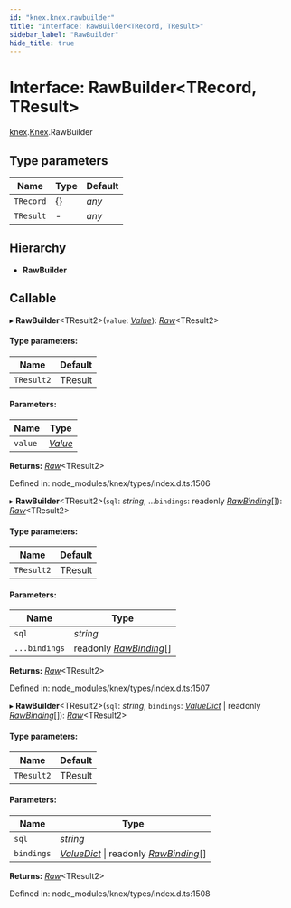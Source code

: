 ```yaml
---
id: "knex.knex.rawbuilder"
title: "Interface: RawBuilder<TRecord, TResult>"
sidebar_label: "RawBuilder"
hide_title: true
---
```


# Interface: RawBuilder<TRecord, TResult\>

[knex](../modules/knex.md).[Knex](../modules/knex.knex-1.md).RawBuilder

## Type parameters

Name | Type | Default |
------ | ------ | ------ |
`TRecord` | {} | *any* |
`TResult` | - | *any* |

## Hierarchy

* **RawBuilder**

## Callable

▸ **RawBuilder**<TResult2\>(`value`: [*Value*](../modules/knex.knex-1.md#value)): [*Raw*](knex.knex.raw.md)<TResult2\>

#### Type parameters:

Name | Default |
------ | ------ |
`TResult2` | TResult |

#### Parameters:

Name | Type |
------ | ------ |
`value` | [*Value*](../modules/knex.knex-1.md#value) |

**Returns:** [*Raw*](knex.knex.raw.md)<TResult2\>

Defined in: node_modules/knex/types/index.d.ts:1506

▸ **RawBuilder**<TResult2\>(`sql`: *string*, ...`bindings`: readonly [*RawBinding*](../modules/knex.knex-1.md#rawbinding)[]): [*Raw*](knex.knex.raw.md)<TResult2\>

#### Type parameters:

Name | Default |
------ | ------ |
`TResult2` | TResult |

#### Parameters:

Name | Type |
------ | ------ |
`sql` | *string* |
`...bindings` | readonly [*RawBinding*](../modules/knex.knex-1.md#rawbinding)[] |

**Returns:** [*Raw*](knex.knex.raw.md)<TResult2\>

Defined in: node_modules/knex/types/index.d.ts:1507

▸ **RawBuilder**<TResult2\>(`sql`: *string*, `bindings`: [*ValueDict*](knex.knex.valuedict.md) \| readonly [*RawBinding*](../modules/knex.knex-1.md#rawbinding)[]): [*Raw*](knex.knex.raw.md)<TResult2\>

#### Type parameters:

Name | Default |
------ | ------ |
`TResult2` | TResult |

#### Parameters:

Name | Type |
------ | ------ |
`sql` | *string* |
`bindings` | [*ValueDict*](knex.knex.valuedict.md) \| readonly [*RawBinding*](../modules/knex.knex-1.md#rawbinding)[] |

**Returns:** [*Raw*](knex.knex.raw.md)<TResult2\>

Defined in: node_modules/knex/types/index.d.ts:1508
